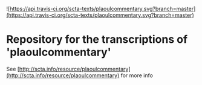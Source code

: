 ![https://api.travis-ci.org/scta-texts/plaoulcommentary.svg?branch=master](https://api.travis-ci.org/scta-texts/plaoulcommentary.svg?branch=master)

# Repository for the transcriptions of 'plaoulcommentary'
See [http://scta.info/resource/plaoulcommentary](http://scta.info/resource/plaoulcommentary) for more info
